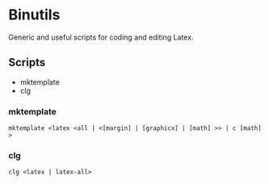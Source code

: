 # Binutils

Generic and useful scripts for coding and editing Latex.

## Scripts

* mktemplate
* clg


### mktemplate

    mktemplate <latex <all | <[margin] | [graphicx] | [math] >> | c [math] >

### clg

    clg <latex | latex-all>
